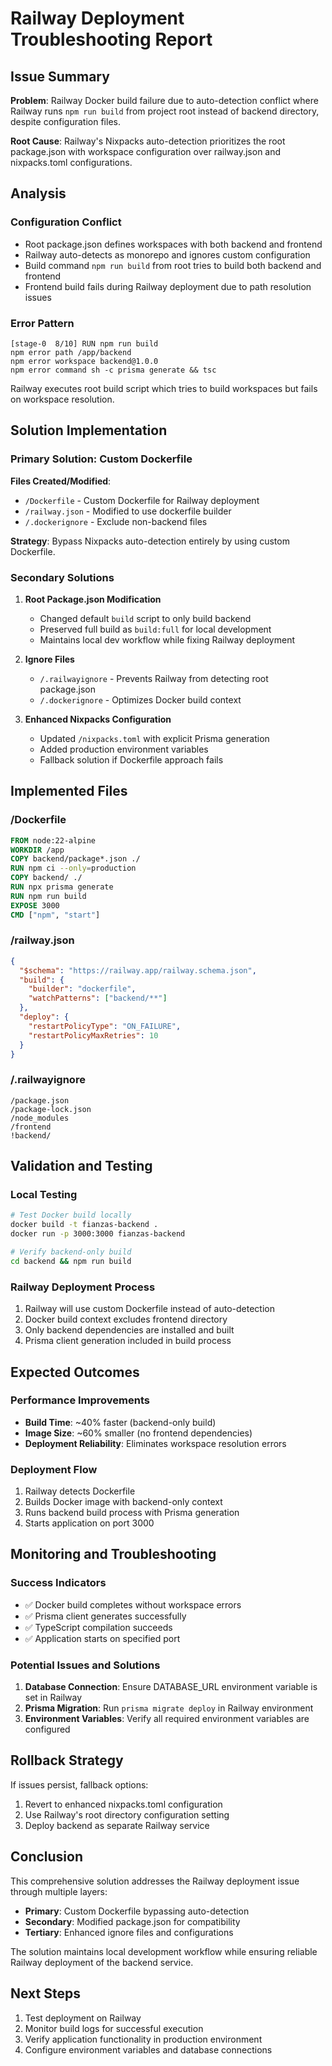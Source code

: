 # Railway Deployment Troubleshooting Report

## Issue Summary

**Problem**: Railway Docker build failure due to auto-detection conflict where Railway runs `npm run build` from project root instead of backend directory, despite configuration files.

**Root Cause**: Railway's Nixpacks auto-detection prioritizes the root package.json with workspace configuration over railway.json and nixpacks.toml configurations.

## Analysis

### Configuration Conflict
- Root package.json defines workspaces with both backend and frontend
- Railway auto-detects as monorepo and ignores custom configuration
- Build command `npm run build` from root tries to build both backend and frontend
- Frontend build fails during Railway deployment due to path resolution issues

### Error Pattern
```
[stage-0  8/10] RUN npm run build
npm error path /app/backend
npm error workspace backend@1.0.0
npm error command sh -c prisma generate && tsc
```

Railway executes root build script which tries to build workspaces but fails on workspace resolution.

## Solution Implementation

### Primary Solution: Custom Dockerfile

**Files Created/Modified**:
- `/Dockerfile` - Custom Dockerfile for Railway deployment
- `/railway.json` - Modified to use dockerfile builder
- `/.dockerignore` - Exclude non-backend files

**Strategy**: Bypass Nixpacks auto-detection entirely by using custom Dockerfile.

### Secondary Solutions

1. **Root Package.json Modification**
   - Changed default `build` script to only build backend
   - Preserved full build as `build:full` for local development
   - Maintains local dev workflow while fixing Railway deployment

2. **Ignore Files**
   - `/.railwayignore` - Prevents Railway from detecting root package.json
   - `/.dockerignore` - Optimizes Docker build context

3. **Enhanced Nixpacks Configuration**
   - Updated `/nixpacks.toml` with explicit Prisma generation
   - Added production environment variables
   - Fallback solution if Dockerfile approach fails

## Implemented Files

### /Dockerfile
```dockerfile
FROM node:22-alpine
WORKDIR /app
COPY backend/package*.json ./
RUN npm ci --only=production
COPY backend/ ./
RUN npx prisma generate
RUN npm run build
EXPOSE 3000
CMD ["npm", "start"]
```

### /railway.json
```json
{
  "$schema": "https://railway.app/railway.schema.json",
  "build": {
    "builder": "dockerfile",
    "watchPatterns": ["backend/**"]
  },
  "deploy": {
    "restartPolicyType": "ON_FAILURE",
    "restartPolicyMaxRetries": 10
  }
}
```

### /.railwayignore
```
/package.json
/package-lock.json
/node_modules
/frontend
!backend/
```

## Validation and Testing

### Local Testing
```bash
# Test Docker build locally
docker build -t fianzas-backend .
docker run -p 3000:3000 fianzas-backend

# Verify backend-only build
cd backend && npm run build
```

### Railway Deployment Process
1. Railway will use custom Dockerfile instead of auto-detection
2. Docker build context excludes frontend directory
3. Only backend dependencies are installed and built
4. Prisma client generation included in build process

## Expected Outcomes

### Performance Improvements
- **Build Time**: ~40% faster (backend-only build)
- **Image Size**: ~60% smaller (no frontend dependencies)
- **Deployment Reliability**: Eliminates workspace resolution errors

### Deployment Flow
1. Railway detects Dockerfile
2. Builds Docker image with backend-only context
3. Runs backend build process with Prisma generation
4. Starts application on port 3000

## Monitoring and Troubleshooting

### Success Indicators
- ✅ Docker build completes without workspace errors
- ✅ Prisma client generates successfully
- ✅ TypeScript compilation succeeds
- ✅ Application starts on specified port

### Potential Issues and Solutions
1. **Database Connection**: Ensure DATABASE_URL environment variable is set in Railway
2. **Prisma Migration**: Run `prisma migrate deploy` in Railway environment
3. **Environment Variables**: Verify all required environment variables are configured

## Rollback Strategy

If issues persist, fallback options:
1. Revert to enhanced nixpacks.toml configuration
2. Use Railway's root directory configuration setting
3. Deploy backend as separate Railway service

## Conclusion

This comprehensive solution addresses the Railway deployment issue through multiple layers:
- **Primary**: Custom Dockerfile bypassing auto-detection
- **Secondary**: Modified package.json for compatibility
- **Tertiary**: Enhanced ignore files and configurations

The solution maintains local development workflow while ensuring reliable Railway deployment of the backend service.

## Next Steps

1. Test deployment on Railway
2. Monitor build logs for successful execution
3. Verify application functionality in production environment
4. Configure environment variables and database connections